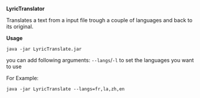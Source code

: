 **LyricTranslator**

Translates a text from a input file trough a couple of languages and back to its original.

**Usage**

`java -jar LyricTranslate.jar`

you can add following arguments:
`--langs`/`-l` 
to set the languages you want to use

For Example:

`java -jar LyricTranslate --langs=fr,la,zh,en`